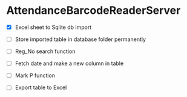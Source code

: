 # AttendanceBarcodeReaderServer

- [x] Excel sheet to Sqlite db import
- [ ] Store imported table in database folder permanently
- [ ] Reg_No search function
- [ ] Fetch date and make a new column in table
- [ ] Mark P function
- [ ] Export table to Excel      
      
